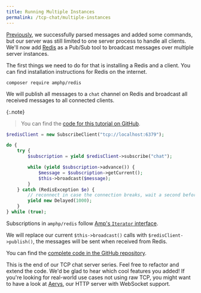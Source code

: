 ```yaml
---
title: Running Multiple Instances
permalink: /tcp-chat/multiple-instances
---
```

[Previously](parsing), we successfully parsed messages and added some commands, but our server was still limited to one server process to handle all clients. We'll now add [Redis](https://redis.io/) as a Pub/Sub tool to broadcast messages over multiple server instances.

The first things we need to do for that is installing a Redis and a client. You can find installation instructions for Redis on the internet.

```
composer require amphp/redis
```

We will publish all messages to a `chat` channel on Redis and broadcast all received messages to all connected clients.

{:.note}
> You can find the [code for this tutorial on GitHub](https://github.com/amphp/getting-started/tree/master/5-multiple-instances).

```php
$redisClient = new SubscribeClient("tcp://localhost:6379");

do {
    try {
        $subscription = yield $redisClient->subscribe("chat");

        while (yield $subscription->advance()) {
            $message = $subscription->getCurrent();
            $this->broadcast($message);
        }
    } catch (RedisException $e) {
        // reconnect in case the connection breaks, wait a second before doing so
        yield new Delayed(1000);
    }
} while (true);
```

Subscriptions in `amphp/redis` follow [Amp's `Iterator` interface](http://amphp.org/amp/iterators/).

We will replace our current `$this->broadcast()` calls with `$redisClient->publish()`, the messages will be sent when received from Redis.

You can find the [complete code in the GitHub repository](https://github.com/amphp/getting-started/tree/master/5-multiple-instances).

This is the end of our TCP chat server series. Feel free to refactor and extend the code. We'd be glad to hear which cool features you added! If you're looking for real-world use cases not using raw TCP, you might want to have a look at [Aerys](https://github.com/amphp/aerys), our HTTP server with WebSocket support.
